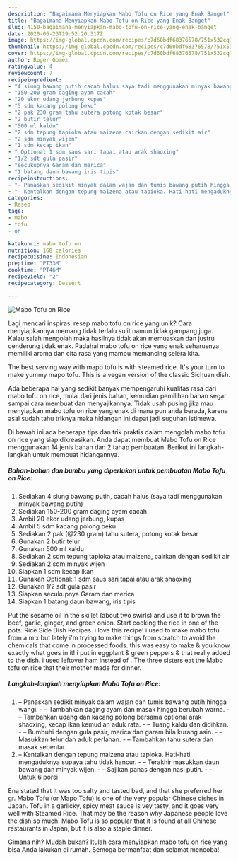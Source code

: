 ```yaml
---
description: "Bagaimana Menyiapkan Mabo Tofu on Rice yang Enak Banget"
title: "Bagaimana Menyiapkan Mabo Tofu on Rice yang Enak Banget"
slug: 4150-bagaimana-menyiapkan-mabo-tofu-on-rice-yang-enak-banget
date: 2020-06-23T19:52:20.317Z
image: https://img-global.cpcdn.com/recipes/c7d60bdf68376578/751x532cq70/mabo-tofu-on-rice-foto-resep-utama.jpg
thumbnail: https://img-global.cpcdn.com/recipes/c7d60bdf68376578/751x532cq70/mabo-tofu-on-rice-foto-resep-utama.jpg
cover: https://img-global.cpcdn.com/recipes/c7d60bdf68376578/751x532cq70/mabo-tofu-on-rice-foto-resep-utama.jpg
author: Roger Gomez
ratingvalue: 4
reviewcount: 7
recipeingredient:
- "4 siung bawang putih cacah halus saya tadi menggunakan minyak bawang putih"
- "150-200 gram daging ayam cacah"
- "20 ekor udang jerbung kupas"
- "5 sdm kacang polong beku"
- "2 pak 230 gram tahu sutera potong kotak besar"
- "2 butir telur"
- "500 ml kaldu"
- "2 sdm tepung tapioka atau maizena cairkan dengan sedikit air"
- "2 sdm minyak wijen"
- "1 sdm kecap ikan"
- " Optional 1 sdm saus sari tapai atau arak shaoxing"
- "1/2 sdt gula pasir"
- "secukupnya Garam dan merica"
- "1 batang daun bawang iris tipis"
recipeinstructions:
- "– Panaskan sedikit minyak dalam wajan dan tumis bawang putih hingga wangi. – Tambahkan daging ayam dan masak hingga berubah warna. – Tambahkan udang dan kacang polong bersama optional arak shaoxing, kecap ikan kemudian aduk rata. – Tuang kaldu dan didihkan. – Bumbuhi dengan gula pasir, merica dan garam bila kurang asin. – Masukkan telur dan aduk perlahan. – Tambahkan tahu sutera dan masak sebentar."
- "– Kentalkan dengan tepung maizena atau tapioka. Hati-hati mengaduknya supaya tahu tidak hancur. – Terakhir masukkan daun bawang dan minyak wijen. – Sajikan panas dengan nasi putih.  Untuk 6 porsi"
categories:
- Resep
tags:
- mabo
- tofu
- on

katakunci: mabo tofu on 
nutrition: 168 calories
recipecuisine: Indonesian
preptime: "PT33M"
cooktime: "PT46M"
recipeyield: "2"
recipecategory: Dessert

---
```



![Mabo Tofu on Rice](https://img-global.cpcdn.com/recipes/c7d60bdf68376578/751x532cq70/mabo-tofu-on-rice-foto-resep-utama.jpg)

Lagi mencari inspirasi resep mabo tofu on rice yang unik? Cara menyiapkannya memang tidak terlalu sulit namun tidak gampang juga. Kalau salah mengolah maka hasilnya tidak akan memuaskan dan justru cenderung tidak enak. Padahal mabo tofu on rice yang enak seharusnya memiliki aroma dan cita rasa yang mampu memancing selera kita.

The best serving way with mapo tofu is with steamed rice. It&#39;s your turn to make yummy mapo tofu. This is a vegan version of the classic Sichuan dish.

Ada beberapa hal yang sedikit banyak mempengaruhi kualitas rasa dari mabo tofu on rice, mulai dari jenis bahan, kemudian pemilihan bahan segar sampai cara membuat dan menyajikannya. Tidak usah pusing jika mau menyiapkan mabo tofu on rice yang enak di mana pun anda berada, karena asal sudah tahu triknya maka hidangan ini dapat jadi suguhan istimewa.


Di bawah ini ada beberapa tips dan trik praktis dalam mengolah mabo tofu on rice yang siap dikreasikan. Anda dapat membuat Mabo Tofu on Rice menggunakan 14 jenis bahan dan 2 tahap pembuatan. Berikut ini langkah-langkah untuk membuat hidangannya.

<!--inarticleads1-->

##### Bahan-bahan dan bumbu yang diperlukan untuk pembuatan Mabo Tofu on Rice:

1. Sediakan 4 siung bawang putih, cacah halus (saya tadi menggunakan minyak bawang putih)
1. Sediakan 150-200 gram daging ayam cacah
1. Ambil 20 ekor udang jerbung, kupas
1. Ambil 5 sdm kacang polong beku
1. Sediakan 2 pak (@230 gram) tahu sutera, potong kotak besar
1. Gunakan 2 butir telur
1. Gunakan 500 ml kaldu
1. Sediakan 2 sdm tepung tapioka atau maizena, cairkan dengan sedikit air
1. Sediakan 2 sdm minyak wijen
1. Siapkan 1 sdm kecap ikan
1. Gunakan  Optional: 1 sdm saus sari tapai atau arak shaoxing
1. Gunakan 1/2 sdt gula pasir
1. Siapkan secukupnya Garam dan merica
1. Siapkan 1 batang daun bawang, iris tipis


Put the sesame oil in the skillet (about two swirls) and use it to brown the beef, garlic, ginger, and green onion. Start cooking the rice in one of the pots. Rice Side Dish Recipes. i love this recipe! i used to make mabo tofu from a mix but lately i&#39;m trying to make things from scratch to avoid the chemicals that come in processed foods. this was easy to make &amp; you know exactly what goes in it! i put in eggplant &amp; green peppers &amp; that really added to the dish. i used leftover ham instead of . The three sisters eat the Mabo tofu on rice that their mother made for dinner. 

<!--inarticleads2-->

##### Langkah-langkah menyiapkan Mabo Tofu on Rice:

1. – Panaskan sedikit minyak dalam wajan dan tumis bawang putih hingga wangi. - – Tambahkan daging ayam dan masak hingga berubah warna. - – Tambahkan udang dan kacang polong bersama optional arak shaoxing, kecap ikan kemudian aduk rata. - – Tuang kaldu dan didihkan. - – Bumbuhi dengan gula pasir, merica dan garam bila kurang asin. - – Masukkan telur dan aduk perlahan. - – Tambahkan tahu sutera dan masak sebentar.
1. – Kentalkan dengan tepung maizena atau tapioka. Hati-hati mengaduknya supaya tahu tidak hancur. - – Terakhir masukkan daun bawang dan minyak wijen. - – Sajikan panas dengan nasi putih. -  - Untuk 6 porsi


Ena stated that it was too salty and tasted bad, and that she preferred her gr. Mabo Tofu (or Mapo Tofu) is one of the very popular Chinese dishes in Japan. Tofu in a garlicky, spicy meat sauce is vey tasty, and it goes very well with Steamed Rice. That may be the reason why Japanese people love the dish so much. Mabo Tofu is so popular that it is found at all Chinese restaurants in Japan, but it is also a staple dinner. 

Gimana nih? Mudah bukan? Itulah cara menyiapkan mabo tofu on rice yang bisa Anda lakukan di rumah. Semoga bermanfaat dan selamat mencoba!
